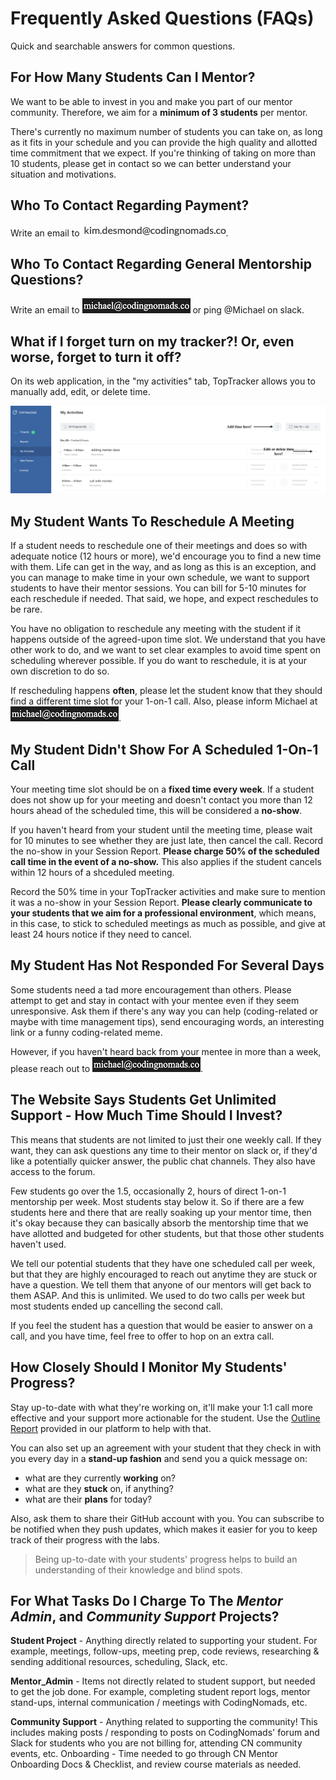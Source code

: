 # Frequently Asked Questions (FAQs)

Quick and searchable answers for common questions.

## For How Many Students Can I Mentor?

We want to be able to invest in you and make you part of our mentor community. Therefore, we aim for a **minimum of 3 students** per mentor.

There's currently no maximum number of students you can take on, as long as it fits in your schedule and you can provide the high quality and allotted time commitment that we expect. If you're thinking of taking on more than 10 students, please get in contact so we can better understand your situation and motivations.

## Who To Contact Regarding Payment?

Write an email to <img style="display: inline-block;" alt="contact address for kim" src="../images/email_kim.png"/>.

## Who To Contact Regarding General Mentorship Questions?

Write an email to <img style="display: inline-block;" alt="contact address for michael" src="../images/email_michael.png"/> or ping @Michael on slack.

## What if I forget turn on my tracker?!  Or, even worse, forget to turn it off?
On its web application, in the "my activities" tab, TopTracker allows you to manually add, edit, or delete time.

<img style="display: inline-block;" alt="how to edit time on TopTracker" src="../images/editing_time.png"/> 

## My Student Wants To Reschedule A Meeting

If a student needs to reschedule one of their meetings and does so with adequate notice (12 hours or more), we'd encourage you to find a new time with them. Life can get in the way, and as long as this is an exception, and you can manage to make time in your own schedule, we want to support students to have their mentor sessions. You can bill for 5-10 minutes for each reschedule if needed. That said, we hope, and expect reschedules to be rare.

You have no obligation to reschedule any meeting with the student if it happens outside of the agreed-upon time slot. We understand that you have other work to do, and we want to set clear examples to avoid time spent on scheduling wherever possible. If you do want to reschedule, it is at your own discretion to do so.

If rescheduling happens **often**, please let the student know that they should find a different time slot for your 1-on-1 call. Also, please inform Michael at <img style="display: inline-block;" alt="contact address for michael" src="../images/email_michael.png"/>.

## My Student Didn't Show For A Scheduled 1-On-1 Call

Your meeting time slot should be on a **fixed time every week**. If a student does not show up for your meeting and doesn't contact you more than 12 hours ahead of the scheduled time, this will be considered a **no-show**.

If you haven't heard from your student until the meeting time, please wait for 10 minutes to see whether they are just late, then cancel the call. Record the no-show in your Session Report. **Please charge 50% of the scheduled call time in the event of a no-show.** This also applies if the student cancels within 12 hours of a shceduled meeting.

Record the 50% time in your TopTracker activities and make sure to mention it was a no-show in your Session Report. **Please clearly communicate to your students that we aim for a professional environment**, which means, in this case, to stick to scheduled meetings as much as possible, and give at least 24 hours notice if they need to cancel.



## My Student Has Not Responded For Several Days 

Some students need a tad more encouragement than others. Please attempt to get and stay in contact with your mentee even if they seem unresponsive. Ask them if there's any way you can help (coding-related or maybe with time management tips), send encouraging words, an interesting link or a funny coding-related meme.

However, if you haven't heard back from your mentee in more than a week, please reach out to <img style="display: inline-block;" alt="contact address for michael" src="../images/email_michael.png"/>.

## The Website Says Students Get Unlimited Support - How Much Time Should I Invest?

This means that students are not limited to just their one weekly call. If they want, they can ask questions any time to their mentor on slack or, if they'd like a potentially quicker answer, the public chat channels.  They also have access to the forum.

Few students go over the 1.5, occasionally 2, hours of direct 1-on-1 mentorship per week. Most students stay below it. So if there are a few students here and there that are really soaking up your mentor time, then it's okay because they can basically absorb the mentorship time that we have allotted and budgeted for other students, but that those other students haven't used.

We tell our potential students that they have one scheduled call per week, but that they are highly encouraged to reach out anytime they are stuck or have a question. We tell them that anyone of our mentors will get back to them ASAP. And this is unlimited. We used to do two calls per week but most students ended up cancelling the second call.  

If you feel the student has a question that would be easier to answer on a call, and you have time, feel free to offer to hop on an extra call.

## How Closely Should I Monitor My Students' Progress?

Stay up-to-date with what they're working on, it'll make your 1:1 call more effective and your support more actionable for the student. Use the [Outline Report](05_tools.md#progress-check-ins-with-the-learning-platform) provided in our platform to help with that.

You can also set up an agreement with your student that they check in with you every day in a **stand-up fashion** and send you a quick message on:

- what are they currently **working** on?
- what are they **stuck** on, if anything?
- what are their **plans** for today?

Also, ask them to share their GitHub account with you. You can subscribe to be notified when they push updates, which makes it easier for you to keep track of their progress with the labs.

> Being up-to-date with your students' progress helps to build an understanding of their knowledge and blind spots.

## For What Tasks Do I Charge To The _Mentor Admin_, and _Community Support_ Projects?

**Student Project** - Anything directly related to supporting your student. For example, meetings, follow-ups, meeting prep, code reviews, researching & sending additional resources, scheduling, Slack, etc.

**Mentor_Admin** - Items not directly related to student support, but needed to get the job done. For example, completing student report logs, mentor stand-ups, internal communication / meetings with CodingNomads, etc.

**Community Support** - Anything related to supporting the community! This includes making posts / responding to posts on CodingNomads' forum and Slack for students who you are not billing for, attending CN community events, etc.
Onboarding - Time needed to go through CN Mentor Onboarding Docs & Checklist, and review course materials as needed.
